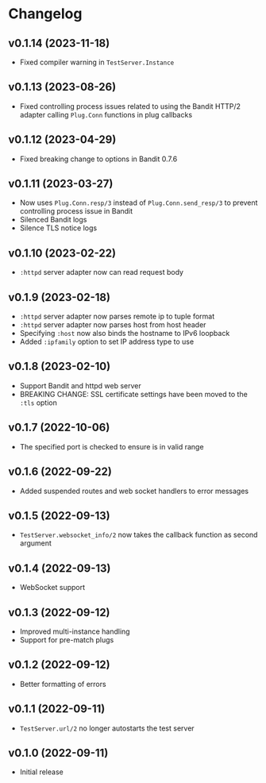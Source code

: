 # Changelog

## v0.1.14 (2023-11-18)

- Fixed compiler warning in `TestServer.Instance`


## v0.1.13 (2023-08-26)

- Fixed controlling process issues related to using the Bandit HTTP/2 adapter calling `Plug.Conn` functions in plug callbacks

## v0.1.12 (2023-04-29)

- Fixed breaking change to options in Bandit 0.7.6

## v0.1.11 (2023-03-27)

- Now uses `Plug.Conn.resp/3` instead of `Plug.Conn.send_resp/3` to prevent controlling process issue in Bandit
- Silenced Bandit logs
- Silence TLS notice logs

## v0.1.10 (2023-02-22)

- `:httpd` server adapter now can read request body

## v0.1.9 (2023-02-18)

- `:httpd` server adapter now parses remote ip to tuple format
- `:httpd` server adapter now parses host from host header
- Specifying `:host` now also binds the hostname to IPv6 loopback
- Added `:ipfamily` option to set IP address type to use

## v0.1.8 (2023-02-10)

- Support Bandit and httpd web server
- BREAKING CHANGE: SSL certificate settings have been moved to the `:tls` option

## v0.1.7 (2022-10-06)

- The specified port is checked to ensure is in valid range

## v0.1.6 (2022-09-22)

- Added suspended routes and web socket handlers to error messages

## v0.1.5 (2022-09-13)

- `TestServer.websocket_info/2` now takes the callback function as second argument

## v0.1.4 (2022-09-13)

- WebSocket support

## v0.1.3 (2022-09-12)

- Improved multi-instance handling
- Support for pre-match plugs

## v0.1.2 (2022-09-12)

- Better formatting of errors

## v0.1.1 (2022-09-11)

- `TestServer.url/2` no longer autostarts the test server

## v0.1.0 (2022-09-11)

- Initial release
